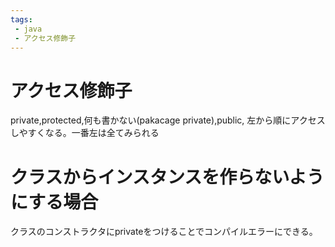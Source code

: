```yaml
---
tags:
 - java
 - アクセス修飾子
---
```

# アクセス修飾子
private,protected,何も書かない(pakacage private),public,
左から順にアクセスしやすくなる。一番左は全てみられる

# クラスからインスタンスを作らないようにする場合
クラスのコンストラクタにprivateをつけることでコンパイルエラーにできる。
